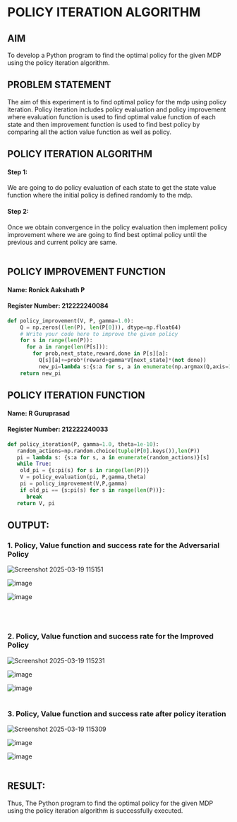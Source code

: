 # POLICY ITERATION ALGORITHM

## AIM
To develop a Python program to find the optimal policy for the given MDP using the policy iteration algorithm.

## PROBLEM STATEMENT
The aim of this experiment is to find optimal policy for the mdp using policy iteration. Policy iteration includes policy evaluation and policy improvement where evaluation function is used to find optimal value function of each state and then improvement function is used to find best policy by comparing all the action value function as well as policy.

## POLICY ITERATION ALGORITHM
#### Step 1:
We are going to do policy evaluation of each state to get the state value function where the initial policy is defined randomly to the mdp.

#### Step 2:
Once we obtain convergence in the policy evaluation then implement policy improvement where we are going to find best optimal policy until the previous and current policy are same.
</br>
</br>

## POLICY IMPROVEMENT FUNCTION
#### Name: Ronick Aakshath P
#### Register Number: 212222240084
```python
def policy_improvement(V, P, gamma=1.0):
    Q = np.zeros((len(P), len(P[0])), dtype=np.float64)
    # Write your code here to improve the given policy
    for s in range(len(P)):
      for a in range(len(P[s])):
        for prob,next_state,reward,done in P[s][a]:
          Q[s][a]+=prob*(reward+gamma*V[next_state]*(not done))
          new_pi=lambda s:{s:a for s, a in enumerate(np.argmax(Q,axis=1))}[s]
    return new_pi
```
## POLICY ITERATION FUNCTION
#### Name: R Guruprasad
#### Register Number: 212222240033
```python
def policy_iteration(P, gamma=1.0, theta=1e-10):
   random_actions=np.random.choice(tuple(P[0].keys()),len(P))
   pi = lambda s: {s:a for s, a in enumerate(random_actions)}[s]
   while True:
    old_pi = {s:pi(s) for s in range(len(P))}
    V = policy_evaluation(pi, P,gamma,theta)
    pi = policy_improvement(V,P,gamma)
    if old_pi == {s:pi(s) for s in range(len(P))}:
      break
   return V, pi
```

## OUTPUT:
### 1. Policy, Value function and success rate for the Adversarial Policy
![Screenshot 2025-03-19 115151](https://github.com/user-attachments/assets/e5f72271-df6e-4ce2-b1a6-7d9b930d6e78)

![image](https://github.com/user-attachments/assets/3dcf9e69-d879-4134-98a2-f9db406026b0)

![image](https://github.com/user-attachments/assets/097c2a39-4d66-4f18-ac1f-636fd778b256)

</br>
</br>

### 2. Policy, Value function and success rate for the Improved Policy
![Screenshot 2025-03-19 115231](https://github.com/user-attachments/assets/9ffd5ccf-68f3-45d0-bac4-02c105689373)

![image](https://github.com/user-attachments/assets/e1327365-2462-4d3a-9bcb-0630c61534af)

![image](https://github.com/user-attachments/assets/f465929d-117e-49b8-b833-dc92e126c989)
</br>
</br>

### 3. Policy, Value function and success rate after policy iteration
![Screenshot 2025-03-19 115309](https://github.com/user-attachments/assets/7cacee97-bc0a-4839-9807-c88b165441d1)

![image](https://github.com/user-attachments/assets/6cada0fb-9fa6-4061-8da0-f498574e1c1d)

![image](https://github.com/user-attachments/assets/30448506-c6a2-4fc4-911d-8b541256bb29)
</br>
</br>

## RESULT:
Thus, The Python program to find the optimal policy for the given MDP using the policy iteration algorithm is successfully executed.
